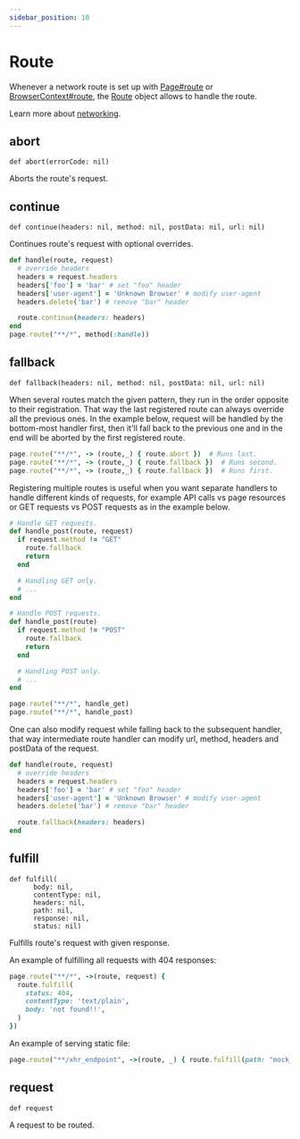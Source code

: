 ```yaml
---
sidebar_position: 10
---
```


# Route

Whenever a network route is set up with [Page#route](./page#route) or [BrowserContext#route](./browser_context#route), the [Route](./route) object
allows to handle the route.

Learn more about [networking](https://playwright.dev/python/docs/network).

## abort

```
def abort(errorCode: nil)
```

Aborts the route's request.

## continue

```
def continue(headers: nil, method: nil, postData: nil, url: nil)
```

Continues route's request with optional overrides.

```ruby
def handle(route, request)
  # override headers
  headers = request.headers
  headers['foo'] = 'bar' # set "foo" header
  headers['user-agent'] = 'Unknown Browser' # modify user-agent
  headers.delete('bar') # remove "bar" header

  route.continue(headers: headers)
end
page.route("**/*", method(:handle))
```



## fallback

```
def fallback(headers: nil, method: nil, postData: nil, url: nil)
```

When several routes match the given pattern, they run in the order opposite to their registration. That way the last
registered route can always override all the previous ones. In the example below, request will be handled by the
bottom-most handler first, then it'll fall back to the previous one and in the end will be aborted by the first
registered route.

```ruby
page.route("**/*", -> (route,_) { route.abort })  # Runs last.
page.route("**/*", -> (route,_) { route.fallback })  # Runs second.
page.route("**/*", -> (route,_) { route.fallback })  # Runs first.
```

Registering multiple routes is useful when you want separate handlers to handle different kinds of requests, for example
API calls vs page resources or GET requests vs POST requests as in the example below.

```ruby
# Handle GET requests.
def handle_post(route, request)
  if request.method != "GET"
    route.fallback
    return
  end

  # Handling GET only.
  # ...
end

# Handle POST requests.
def handle_post(route)
  if request.method != "POST"
    route.fallback
    return
  end

  # Handling POST only.
  # ...
end

page.route("**/*", handle_get)
page.route("**/*", handle_post)
```

One can also modify request while falling back to the subsequent handler, that way intermediate route handler can modify
url, method, headers and postData of the request.

```ruby
def handle(route, request)
  # override headers
  headers = request.headers
  headers['foo'] = 'bar' # set "foo" header
  headers['user-agent'] = 'Unknown Browser' # modify user-agent
  headers.delete('bar') # remove "bar" header

  route.fallback(headers: headers)
end
```



## fulfill

```
def fulfill(
      body: nil,
      contentType: nil,
      headers: nil,
      path: nil,
      response: nil,
      status: nil)
```

Fulfills route's request with given response.

An example of fulfilling all requests with 404 responses:

```ruby
page.route("**/*", ->(route, request) {
  route.fulfill(
    status: 404,
    contentType: 'text/plain',
    body: 'not found!!',
  )
})
```

An example of serving static file:

```ruby
page.route("**/xhr_endpoint", ->(route, _) { route.fulfill(path: "mock_data.json") })
```



## request

```
def request
```

A request to be routed.
